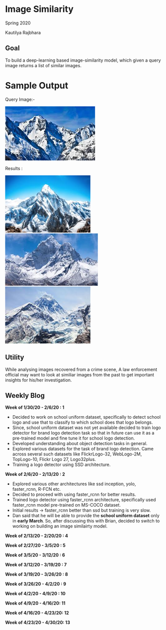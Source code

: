 # Image Similarity

Spring 2020

Kautilya Rajbhara 

## Goal

To build a deep-learning based image-similarity model, which given a query image returns a list of similar images.

# Sample Output

Query Image:- 

![im1](https://github.com/UMass-Rescue/image-similarity/blob/master/mountain-A.jpg)

Results :

![im2](https://github.com/UMass-Rescue/image-similarity/blob/master/mountain-B.jpg)
![im2](https://github.com/UMass-Rescue/image-similarity/blob/master/mountain-D.jpg)
![im2](https://github.com/UMass-Rescue/image-similarity/blob/master/mountain-E.jpg)


## Utility

While analysing images recovered from a crime scene, A law enforcement official may want to look at similiar images from the past to get important insights for his/her investigation.


## Weekly Blog

**Week of 1/30/20 - 2/6/20 : 1**
 
- Decided to work on school uniform dataset, specifically to detect school logo and use that to classify to which school does that logo   belongs.
- Since, school uniform dataset was not yet available decided to train logo detector for brand logo detection task so that in future can   use it as a pre-trained model and fine tune it for school logo detection.
- Developed understanding about object detection tasks in general.
- Explored various datasets for the task of brand logo detection. Came across several such datasets like FlickrLogo-32, WebLogo-2M,       TopLogo-10, Flickr Logo 27, Logo32plus. 
- Training a logo detector using SSD architecture. 

**Week of 2/6/20 - 2/13/20 : 2**

- Explored various other architectures like ssd inception, yolo, faster_rcnn, R-FCN etc.
- Decided to proceed with using faster_rcnn for better results.
- Trained logo detector using faster_rcnn architecture, specifically used faster_rcnn model pre-trained on MS-COCO dataset.
- Initial results -> faster_rcnn better than ssd but training is very slow.
- Dan said that he will be able to provide the __school uniform dataset__ only in __early March__. So, after discussing this with Brian,   decided to switch to working on building an image similairty model.

**Week of 2/13/20 - 2/20/20 : 4**

**Week of 2/27/20 - 3/5/20 : 5**

**Week of 3/5/20 - 3/12/20 : 6**

**Week of 3/12/20 - 3/19/20 : 7**

**Week of 3/19/20 - 3/26/20 : 8**

**Week of 3/26/20 - 4/2/20 : 9**

**Week of 4/2/20 - 4/9/20 : 10**

**Week of 4/9/20 - 4/16/20: 11**

**Week of 4/16/20 - 4/23/20: 12**

**Week of 4/23/20 - 4/30/20: 13**
